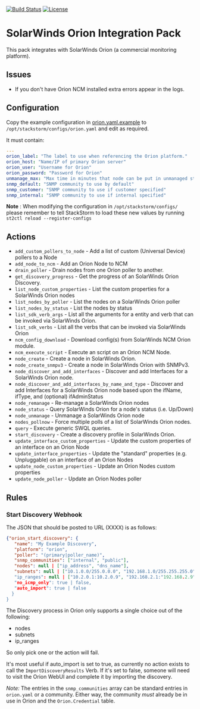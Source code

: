 [![Build Status](https://circleci.com/gh/StackStorm-Exchange/stackstorm-orion.svg?style=shield&circle-token=:circle-token)](https://circleci.com/gh/StackStorm-Exchange/stackstorm-orion) [![License](https://img.shields.io/badge/License-Apache%202.0-blue.svg)](https://opensource.org/licenses/Apache-2.0)

# SolarWinds Orion Integration Pack

This pack integrates with SolarWinds Orion (a commercial monitoring
platform).

## Issues

- If you don't have Orion NCM installed extra errors appear in the logs.

## Configuration

Copy the example configuration in [orion.yaml.example](./orion.yaml.example)
to `/opt/stackstorm/configs/orion.yaml` and edit as required.

It must contain:

```yaml
---
orion_label: "The label to use when referencing the Orion platform."
orion_host: "Name/IP of primary Orion server"
orion_user: "Username for Orion"
orion_password: "Password for Orion"
unmanage_max: "Max time in minutes that node can be put in unmanaged state"
snmp_default: "SNMP community to use by default"
snmp_customer: "SNMP community to use if customer specified"
snmp_internal: "SNMP community to use if internal specified"
```

**Note** : When modifying the configuration in `/opt/stackstorm/configs/` please
           remember to tell StackStorm to load these new values by running
           `st2ctl reload --register-configs`

## Actions

* `add_custom_pollers_to_node` - Add a list of custom (Universal Device) pollers to a Node
* `add_node_to_ncm` - Add an Orion Node to NCM
* `drain_poller` - Drain nodes from one Orion poller to another.
* `get_discovery_progress` - Get the progress of an SolarWinds Orion Discovery.
* `list_node_custom_properties` - List the custom properties for a SolarWinds Orion nodes
* `list_nodes_by_poller` - List the nodes on a SolarWinds Orion poller
* `list_nodes_by_status` - List the nodes by status
* `list_sdk_verb_args` - List all the arguments for a entity and verb that can be invoked via SolarWinds Orion.
* `list_sdk_verbs` - List all the verbs that can be invoked via SolarWinds Orion
* `ncm_config_download` - Download config(s) from SolarWinds NCM Orion module.
* `ncm_execute_script` - Execute an script on an Orion NCM Node.
* `node_create` - Create a node in SolarWinds Orion.
* `node_create_snmpv3` - Create a node in SolarWinds Orion with SNMPv3.
* `node_discover_and_add_interfaces` - Discover and add Interfaces for a SolarWinds Orion node.
* `node_discover_and_add_interfaces_by_name_and_type` - Discover and add Interfaces for a SolarWinds Orion node based upon the ifName, ifType, and (optional) ifAdminStatus
* `node_remanage` - Re-manage a SolarWinds Orion nodes
* `node_status` - Query SolarWinds Orion for a node's status (i.e. Up/Down)
* `node_unmanage` - Unmanage a SolarWinds Orion node
* `nodes_pollnow` - Force multiple polls of a list of SolarWinds Orion nodes.
* `query` - Execute generic SWQL queries.
* `start_discovery` - Create a discovery profile in SolarWinds Orion.
* `update_interface_custom_properties` - Update the custom properties of an interface on an Orion Node
* `update_interface_properties` - Update the "standard" properties (e.g. Unpluggable) on an interface of an Orion Nodes 
* `update_node_custom_properties` - Update an Orion Nodes custom properties
* `update_node_poller` - Update an Orion Nodes poller

## Rules

### Start Discovery Webhook

The JSON that should be posted to URL (XXXX) is as follows:

```json
{"orion_start_discovery": {
   "name": "My Example Discovery",
   "platform": "orion",
   "poller": "(primary|poller_name)",
   "snmp_communities": ["internal", "public"],
   "nodes": null | ["ip_address", "dns_name"],
   "subnets": null | ["10.1.0.0/255.0.0.0", "192.168.1.0/255.255.255.0" ]
   "ip_ranges": null | ["10.2.0.1:10.2.0.9", "192.168.2.1:"192.168.2.9"],
   "no_icmp_only": true | false,
   "auto_import": true | false
  }
}
```

The Discovery process in Orion only supports a single choice out of
the following:

- nodes
- subnets
- ip\_ranges

So only pick one or the action will fail.

It's most useful if auto\_import is set to true, as currently no action
exists to call the `ImportDiscoveryResults` Verb. If it's set to
false, someone will need to visit the Orion WebUI and complete it by
importing the discovery.

*Note:* The entries in the `snmp_communities` array can be standard
entries in `orion.yaml` or a community. Either way, the community
*must* already be in use in Orion and the `Orion.Credential` table.

